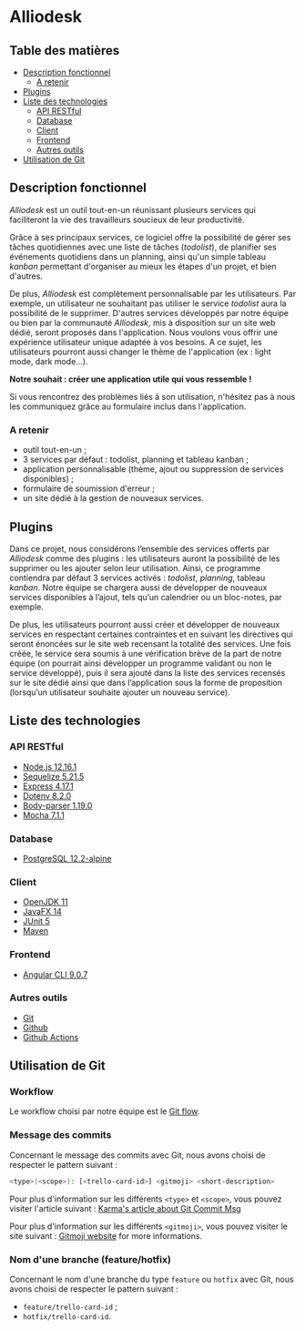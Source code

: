 # Alliodesk


## Table des matières

- [Description fonctionnel](#description-fonctionnel)
    - [A retenir](#a-retenir)
- [Plugins](#plugins)
- [Liste des technologies](#liste-des-technologies)
    - [API RESTful](#api-restful)
    - [Database](#database)
    - [Client](#client)
    - [Frontend](#frontend)
    - [Autres outils](#autres-outils)
- [Utilisation de Git](#utilisation-de-git)


## Description fonctionnel

*Alliodesk* est un outil tout-en-un réunissant plusieurs services qui faciliteront
la vie des travailleurs soucieux de leur productivité.

Grâce à ses principaux services, ce logiciel offre la possibilité de gérer ses
tâches quotidiennes avec une liste de tâches (*todolist*), de planifier ses événements
quotidiens dans un planning, ainsi qu'un simple tableau *kanban* permettant
d'organiser au mieux les étapes d'un projet, et bien d'autres.

De plus, *Alliodesk* est complètement personnalisable par les utilisateurs. 
Par exemple, un utilisateur ne souhaitant pas utiliser le service *todolist* aura 
la possibilité de le supprimer. 
D'autres services développés par notre équipe ou bien par la communauté *Alliodesk*, 
mis à disposition sur un site web dédié, seront proposés dans l'application. 
Nous voulons vous offrir une expérience utilisateur unique adaptée 
à vos besoins. 
A ce sujet, les utilisateurs pourront aussi changer le thème de l'application 
(ex : light mode, dark mode...).

**Notre souhait : créer une application utile qui vous ressemble !**

Si vous rencontrez des problèmes liés à son utilisation, n'hésitez pas à nous 
les communiquez grâce au formulaire inclus dans l'application.


### A retenir

- outil tout-en-un ;
- 3 services par défaut : todolist, planning et tableau kanban ;
- application personnalisable (thème, ajout ou suppression de services disponibles) ;
- formulaire de soumission d'erreur ;
- un site dédié à la gestion de nouveaux services.


## Plugins

Dans ce projet, nous considérons l’ensemble des services offerts par *Alliodesk* comme 
des plugins : les utilisateurs auront la possibilité de les supprimer ou les ajouter 
selon leur utilisation. Ainsi, ce programme contiendra par défaut 3 services activés : 
*todolist*, *planning*, tableau *kanban*. 
Notre équipe se chargera aussi de développer de nouveaux services disponibles à l’ajout, 
tels qu’un calendrier ou un bloc-notes, par exemple.

De plus, les utilisateurs pourront aussi créer et développer de nouveaux services en 
respectant certaines contraintes et en suivant les directives qui seront énoncées sur 
le site web recensant la totalité des services. 
Une fois créée, le service sera soumis à une vérification brève de la part de notre 
équipe (on pourrait ainsi développer un programme validant ou non le service développé), 
puis il sera ajouté dans la liste des services recensés sur le site dédié ainsi que 
dans l’application sous la forme de proposition (lorsqu’un utilisateur souhaite ajouter 
un nouveau service).


## Liste des technologies

### API RESTful

- [Node.js 12.16.1](https://nodejs.org/en/)
- [Sequelize 5.21.5](https://www.npmjs.com/package/sequelize/v/5.21.5)
- [Express 4.17.1](https://www.npmjs.com/package/express/v/4.17.1)
- [Dotenv 8.2.0](https://www.npmjs.com/package/dotenv/v/8.2.0)
- [Body-parser 1.19.0](https://www.npmjs.com/package/body-parser/v/1.19.0)
- [Mocha 7.1.1](https://www.npmjs.com/package/mocha/v/7.1.1)


### Database

- [PostgreSQL 12.2-alpine](https://hub.docker.com/_/postgres)


### Client

- [OpenJDK 11](https://adoptopenjdk.net/?variant=openjdk11&jvmVariant=hotspot)
- [JavaFX 14](https://openjfx.io/)
- [JUnit 5](https://junit.org/junit5/)
- [Maven](https://maven.apache.org/)


### Frontend

- [Angular CLI 9.0.7](https://www.npmjs.com/package/@angular/cli/v/9.0.7)


### Autres outils

- [Git](https://git-scm.com/)
- [Github](https://github.com/)
- [Github Actions](https://github.com/features/actions)


## Utilisation de Git

### Workflow

Le workflow choisi par notre équipe est le 
[Git flow](https://nvie.com/posts/a-successful-git-branching-model/).


### Message des commits

Concernant le message des commits avec Git, nous avons choisi de respecter
le pattern suivant :

```bash
<type>(<scope>): [<trello-card-id>] <gitmoji> <short-description>
```

Pour plus d'information sur les différents `<type>` et `<scope>`,
vous pouvez visiter l'article suivant : 
[Karma's article about Git Commit Msg](http://karma-runner.github.io/4.0/dev/git-commit-msg.html)

Pour plus d'information sur les différents `<gitmoji>`,
vous pouvez visiter le site suivant : 
[Gitmoji website](https://gitmoji.carloscuesta.me/) for more informations.


### Nom d'une branche (feature/hotfix)

Concernant le nom d'une branche du type `feature` ou `hotfix` avec Git, nous avons
choisi de respecter le pattern suivant :
- `feature/trello-card-id` ;
- `hotfix/trello-card-id`.

